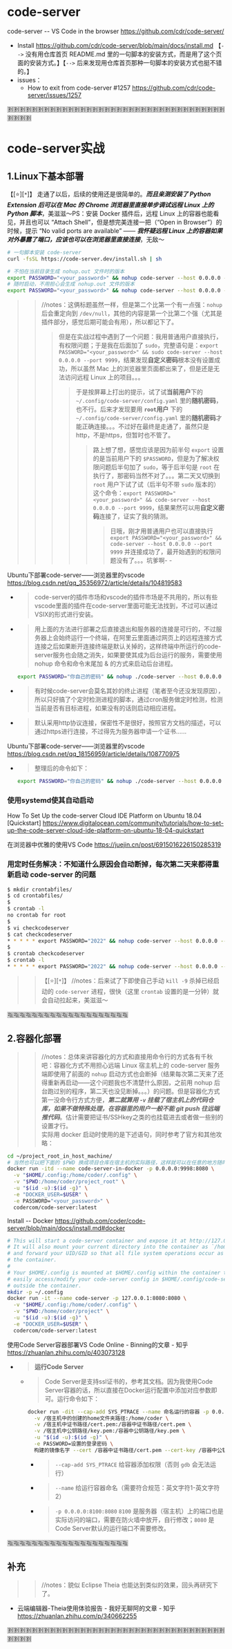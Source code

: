 
# code-server

code-server -- VS Code in the browser https://github.com/cdr/code-server/
- Install https://github.com/cdr/code-server/blob/main/docs/install.md 【`-->` 没有用仓库首页 README.md 里的一句脚本的安装方式，而是用了这个页面的安装方式。】【`-->` 后来发现用仓库首页那种一句脚本的安装方式也挺不错的。】
- issues：
  * How to exit from code-server #1257 https://github.com/cdr/code-server/issues/1257

:u5272::u5272::u5272::u5272::u5272::u5272::u5272::u5272::u5272::u5272::u5272::u5272::u5272::u5272::u5272::u5272::u5272::u5272::u5272::u5272::u5272::u5272::u5272::u5272::u5272::u5272::u5272::u5272::u5272::u5272::u5272::u5272::u5272::u5272::u5272::u5272::u5272::u5272::u5272::u5272:

# code-server实战

## 1.Linux下基本部署

【[:star:][`*`]】 走通了以后，后续的使用还是很简单的。***而且亲测安装了 Python Extension 后可以在 Mac 的 Chrome 浏览器里直接单步调试远程 Linux 上的 Python 脚本***，美滋滋～PS：安装 Docker 插件后，远程 Linux 上的容器也能看见，并且也可以 “Attach Shell”，但是想完美连接一把（“Open in Browser”）的时候，提示 “No valid ports are available” —— ***我怀疑远程 Linux 上的容器如果对外暴露了端口，应该也可以在浏览器里直接连接***，无敌～
```sh
# 一句脚本安装 code-server
curl -fsSL https://code-server.dev/install.sh | sh

# 不怕在当前目录生成 nohup.out 文件时的版本
export PASSWORD="<your_password>" && nohup code-server --host 0.0.0.0 --port 9999 &
# 随时启动，不用担心会生成 nohup.out 文件的版本
export PASSWORD="<your_password>" && nohup code-server --host 0.0.0.0 --port 9999 >/dev/null 2>&1 &
```

>> //notes：这俩标题虽然一样，但是第二个比第一个有一点强：`nohup` 后会重定向到 `/dev/null`，其他的内容是第一个比第二个强（尤其是插件部分，感觉后期可能会有用），所以都记下了。
>>> 但是在实战过程中遇到了一个问题：我用普通用户直接执行，有权限问题；于是我在后面加了 `sudo`，完整语句是：`export PASSWORD="<your_password>" && sudo code-server --host 0.0.0.0 --port 9999`，结果发现**自定义密码**根本没有设置成功，所以虽然 Mac 上的浏览器里页面都出来了，但是还是无法访问远程 Linux 上的项目。。。
>>>> 于是按屏幕上打出的提示，试了试**当前用户**下的 `~/.config/code-server/config.yaml` 里的**随机密码**，也不行。后来才发现要用 **`root`用户** 下的 `~/.config/code-server/config.yaml` 里的**随机密码**才能正确连接。。。不过好在最终是走通了，虽然只是http，不是https，但暂时也不管了。
>>>>> 路上想了想，感觉应该是因为前半句 `export` 设置的是当前用户下的 `$PASSWORD`，但是为了解决权限问题后半句加了 `sudo`，等于后半句是 `root` 在执行了，那密码当然不对了。。。第二天又切换到 `root` 用户下试了试（后半句不带 `sudo` 版本的）这个命令：`export PASSWORD="<your_password>" && code-server --host 0.0.0.0 --port 9999`，结果果然可以用**自定义密码**连接了，证实了我的猜测。
>>>>>> 日哦，刚才用普通用户也可以直接执行 `export PASSWORD="<your_password>" && code-server --host 0.0.0.0 --port 9999` 并连接成功了，最开始遇到的权限问题没有了。。。坑爹啊- -

Ubuntu下部署code-server——浏览器里的vscode https://blog.csdn.net/qq_35356972/article/details/104819583
- > code-server的插件市场和vscode的插件市场是不共用的，所以有些vscode里面的插件在code-server里面可能无法找到，不过可以通过VSIX的形式进行安装。
- > 用上面的方法进行部署之后直接退出和服务器的连接是可行的，不过服务器上会始终运行一个终端，在阿里云里面通过网页上的远程连接方式连接之后如果断开连接终端是默认关掉的，这样终端中所运行的code-server服务也会随之消失，如果要使其成为后台运行的服务，需要使用 nohup 命令和命令末尾加 & 的方式来启动后台进程。
  ```sh
  export PASSWORD="你自己的密码" && nohup ./code-server --host 0.0.0.0 --port 80 &
  ```
- > 有时候code-server会莫名其妙的终止进程（笔者至今还没发现原因），所以只好搞了个定时检测进程的脚本，通过cron服务做定时检测，检测当前是否有目标进程，如果没有的话则启动相应进程。
- > 默认采用http协议连接，保密性不是很好，按照官方文档的描述，可以通过https进行连接，不过得先为服务器申请一个证书......

Ubuntu下部署code-server——浏览器里的vscode https://blog.csdn.net/qq_18156959/article/details/108770975
- > 整理后的命令如下：
  ```sh
  export PASSWORD="你自己的密码" && nohup ./code-server --host 0.0.0.0 --port 80 >/dev/null 2>&1 &
  ```

### 使用systemd使其自动启动

How To Set Up the code-server Cloud IDE Platform on Ubuntu 18.04 [Quickstart] https://www.digitalocean.com/community/tutorials/how-to-set-up-the-code-server-cloud-ide-platform-on-ubuntu-18-04-quickstart

在浏览器中优雅的使用VS Code https://juejin.cn/post/6915016226150285319

### 用定时任务解决：不知道什么原因会自动断掉，每次第二天来都得重新启动 code-server 的问题

```sh
$ mkdir crontabfiles/
$ cd crontabfiles/
$ 
$ crontab -l
no crontab for root
$ 
$ vi checkcodeserver
$ cat checkcodeserver
* * * * * export PASSWORD="2022" && nohup code-server --host 0.0.0.0 --port 9999 > /dev/null 2 >&1 &
$ 
$ crontab checkcodeserver
$ crontab -l
* * * * * export PASSWORD="2022" && nohup code-server --host 0.0.0.0 --port 9999 > /dev/null 2 >&1 &
```
>> 【[:star:][`*`]】 //notes：后来试了下即使自己手动 `kill -9` 杀掉已经启动的 `code-server` 进程，很快（这里 `crontab` 设置的是一分钟）就会自动拉起来，美滋滋～

:u6307::u6307::u6307::u6307::u6307::u6307::u6307::u6307::u6307::u6307::u6307::u6307::u6307::u6307::u6307::u6307::u6307::u6307::u6307::u6307:

## 2.容器化部署
>> //notes：总体来讲容器化的方式和直接用命令行的方式各有千秋吧：容器化方式不用担心远端 Linux 宿主机上的 code-server 服务端即使用了前面的 `nohup` 启动方式也会断掉（结果每次第二天来了还得重新再启动——这个问题我也不清楚什么原因，之前用 nohup 后台跑过别的程序，第二天也没见断掉。。。）的问题。但是容器化方式第一没命令行方式方便，***第二就算用 `-v` 挂载了宿主机上的代码仓库，如果不做特殊处理，在容器里的用户一般不能 git push 往远端推代码***。估计需要把证书/SSHkey之类的也挂载进去或者做一些别的设置才行。 <br> 实际用 docker 启动时使用的是下述语句，同时参考了官方和其他攻略：
```sh
cd ~/project_root_in_host_machine/
# 当然也可以把下面的 $PWD 换成项目仓库在宿主机的实际路径，这样就可以在任意的地方随时启动。
docker run -itd --name code-server-in-docker -p 0.0.0.0:9998:8080 \
  -v "$HOME/.config:/home/coder/.config" \
  -v "$PWD:/home/coder/project_root" \
  -u "$(id -u):$(id -g)" \
  -e "DOCKER_USER=$USER" \
  -e PASSWORD="<your_password>" \
  codercom/code-server:latest
```

Install -- Docker https://github.com/coder/code-server/blob/main/docs/install.md#docker
```sh
# This will start a code-server container and expose it at http://127.0.0.1:8080.
# It will also mount your current directory into the container as `/home/coder/project`
# and forward your UID/GID so that all file system operations occur as your user outside
# the container.
#
# Your $HOME/.config is mounted at $HOME/.config within the container to ensure you can
# easily access/modify your code-server config in $HOME/.config/code-server/config.json
# outside the container.
mkdir -p ~/.config
docker run -it --name code-server -p 127.0.0.1:8080:8080 \
  -v "$HOME/.config:/home/coder/.config" \
  -v "$PWD:/home/coder/project" \
  -u "$(id -u):$(id -g)" \
  -e "DOCKER_USER=$USER" \
  codercom/code-server:latest
```

使用Code Server容器部署VS Code Online - Binning的文章 - 知乎 https://zhuanlan.zhihu.com/p/403073128
- > **运行Code Server**
  * > Code Server是支持ssl证书的，参考其文档。因为我使用Code Server容器的话，所以直接在Docker运行配置中添加对应参数即可。运行命令如下：
    ```sh
    docker run -dit --cap-add SYS_PTRACE --name 命名运行的容器 -p 0.0.0.0:8100:8080 \
      -v /宿主机中的创建的home文件夹路径:/home/coder \
      -v /宿主机中证书路径/cert.pem:/容器中证书路径/cert.pem \
      -v /宿主机中公钥路径/key.pem:/容器中公钥路径/key.pem \
      -u "$(id -u):$(id -g)" \
      -e PASSWORD=设置的登录密码 \
      构建的镜像名字 --cert /容器中证书路径/cert.pem --cert-key /容器中公钥路径/key.pem
    ```
    + > `--cap-add SYS_PTRACE` 给容器添加权限（否则 `gdb` 会无法运行）
    + > `--name` 给运行容器命名（需要符合规范：英文字符1-英文字符2）
    + > `-p 0.0.0.0:8100:8080` `8100` 是服务器（宿主机）上的端口也是实际访问的端口，需要在防火墙中放开，自行修改；`8080` 是Code Server默认的运行端口不需要修改。

:u6307::u6307::u6307::u6307::u6307::u6307::u6307::u6307::u6307::u6307::u6307::u6307::u6307::u6307::u6307::u6307::u6307::u6307::u6307::u6307:

## 补充
>> //notes：貌似 Eclipse Theia 也能达到类似的效果，回头再研究下了。
- 云端编辑器-Theia使用体验报告 - 我好无聊阿的文章 - 知乎 https://zhuanlan.zhihu.com/p/340662255

:u5272::u5272::u5272::u5272::u5272::u5272::u5272::u5272::u5272::u5272::u5272::u5272::u5272::u5272::u5272::u5272::u5272::u5272::u5272::u5272::u5272::u5272::u5272::u5272::u5272::u5272::u5272::u5272::u5272::u5272::u5272::u5272::u5272::u5272::u5272::u5272::u5272::u5272::u5272::u5272:
